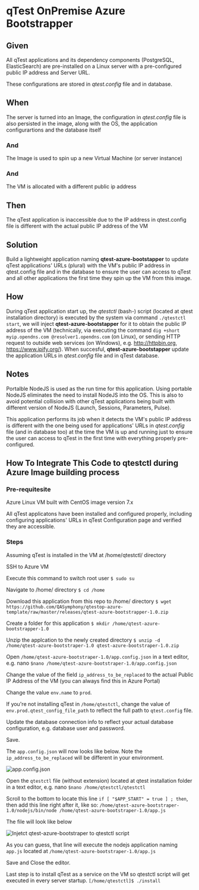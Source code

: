 # qTest OnPremise Azure Bootstrapper

## Given
All qTest applications and its dependency components (PostgreSQL, ElasticSearch) are pre-installed on a Linux server with a pre-configured public IP address and Server URL.

These configurations are stored in *qtest.config* file and in database.

## When
The server is turned into an Image, the configuration in *qtest.config* file is also persisted in the image, along with the OS, the application configurartions and the database itself

### And
The Image is used to spin up a new Virtual Machine (or server instance)

### And
The VM is allocated with a different public ip address

## Then
The qTest application is inaccessible due to the IP address in qtest.config file is different with the actual public IP address of the VM

## Solution
Build a lightweight application naming **qtest-azure-bootstapper** to update qTest applications' URLs (plural) with the VM's public IP address in qtest.config file and in the database to ensure the user can access to qTest and all other applications the first time they spin up the VM from this image.

## How
During qTest application start up, the *qtestctl* (bash-) script (located at qtest installation directory) is executed by the system via command `./qtestctl start`, we will inject **qtest-azure-bootstapper** for it to obtain the public IP address of the VM (technically, via executing the command ```dig +short myip.opendns.com @resolver1.opendns.com``` (on Linux), or sending HTTP request to outside web services (on Windows), e.g. http://httpbin.org, https://www.ipify.org/). When succesful, **qtest-azure-bootstapper** update the application URLs in *qtest.config* file and in qTest database.

## Notes
Portalble NodeJS is used as the run time for this application. Using portable NodeJS eliminates the need to install NodeJS into the OS. This is also to avoid potential collision with other qTest applications being built with different version of NodeJS (Launch, Sessions, Parameters, Pulse).

This application performs its job when it detects the VM's public IP address is different with the one being used for applications' URLs in *qtest.config* file (and in database too) at the time the VM is up and running just to ensure the user can access to qTest in the first time with everything properly pre-configured.

## How To Integrate This Code to qtestctl during Azure Image building process

### Pre-requitesite
Azure Linux VM built with CentOS image version 7.x

All qTest applicatons have been installed and configured properly, including configuring applications' URLs in qTest Configuration page and verified they are accessible.

### Steps
Assuming qTest is installed in the VM at /home/qtestctl/ directory

SSH to Azure VM

Execute this command to switch root user
```$ sudo su```

Navigate to /home/ directory
```$ cd /home```

Download this application from this repo to /home/ directory
```$ wget https://github.com/QASymphony/qtestop-azure-template/raw/master/releases/qtest-azure-bootstrapper-1.0.zip```

Create a folder for this application
```$ mkdir /home/qtest-azure-bootstrapper-1.0```

Unzip the applcation to the newly created directory
```$ unzip -d /home/qtest-azure-bootstraper-1.0 qtest-azure-bootstraper-1.0.zip```

Open `/home/qtest-azure-bootstraper-1.0/app.config.json` in a text editor, e.g. nano
```$nano /home/qtest-azure-bootstraper-1.0/app.config.json```

Change the value of the field `ip_address_to_be_replaced` to the actual Public IP Address of the VM (you can always find this in Azure Portal)

Change the value `env.name` to `prod`.

If you're not installing qTest in `/home/qtestctl`, change the value of `env.prod.qtest_config_file_path` to reflect the full path to `qtest.config` file.

Update the database connection info to reflect your actual database configuration, e.g. database user and password.

Save.

The `app.config.json` will now looks like below. Note the `ip_address_to_be_replaced` will be different in your environment.

![app.config.json](/qtest-azure-bootstrapper/docs/app.config.json.png)

Open the `qtestctl` file (without extension) located at qtest installation folder in a text editor, e.g. nano
```$nano /home/qtestctl/qtestctl```

Scroll to the bottom to locate this line `if [ "$APP_START" = true ] ; then`, then add this line right after it, like so:
```/home/qtest-azure-bootstraper-1.0/nodejs/bin/node /home/qtest-azure-bootstraper-1.0/app.js```

The file will look like below

![Injetct qtest-azure-bootstraper to qtestctl script](/qtest-azure-bootstrapper/docs/injection.png)

As you can guess, that line will execute the nodejs application naming `app.js` located at `/home/qtest-azure-bootstraper-1.0/app.js`

Save and Close the editor.

Last step is to install qTest as a service on the VM so qtestctl script will get executed in every server startup.
```[/home/qtestctl]$ ./install```
